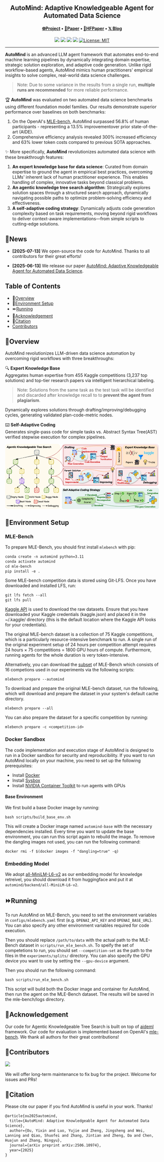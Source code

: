 <div align="center">
<h2 align="center">AutoMind: Adaptive Knowledgeable Agent for Automated Data Science</p>

<h4 align="center">
  <a href="https://innovatingAI.github.io/" target="_blank">🌐Project</a> •
  <a href="https://arxiv.org/abs/2506.10974" target="_blank">📄Paper</a> •
  <a href="https://huggingface.co/papers/2506.10974" target="_blank">🤗HFPaper</a> •
  <a href="https://x.com/zxlzr/status/1933828029035532699" target="_blank">𝕏 Blog</a>
</h4>

![](https://img.shields.io/badge/python-3.10+-blue.svg)
![](https://img.shields.io/badge/version-v0.0.1-green)
![](https://img.shields.io/github/last-commit/zjunlp/DynamicKnowledgeCircuits?color=green) 
![](https://img.shields.io/badge/PRs-Welcome-red)
[![License: MIT](https://img.shields.io/badge/License-MIT-yellow.svg)](https://opensource.org/licenses/MIT)

---

</div>

​**AutoMind**​ is an advanced LLM agent framework that automates end-to-end machine learning pipelines by dynamically integrating domain expertise, strategic solution exploration, and adaptive code generation. Unlike rigid workflow-based agents, AutoMind mimics human practitioners' empirical insights to solve complex, real-world data science challenges.

> Note: Due to some variance in the results from a single run, **multiple runs are recommended** for more reliable performance.

​🏆 **AutoMind**​ was evaluated on two automated data science benchmarks using different foundation model families. Our results demonstrate superior performance over baselines on both benchmarks: 
1. On the OpenAI's [MLE-bench](https://arxiv.org/pdf/2410.07095), AutoMind surpassed ​56.8%​​ of human participants - representing a ​13.5% improvement​ over prior state-of-the-art (AIDE).
2. Comprehensive efficiency analysis revealed ​300% increased efficiency and ​63% lower token costs​ compared to previous SOTA approaches.

✨ More specifically, **AutoMind** revolutionizes automated data science with these breakthrough features:  
1. **An expert knowledge base for data science**: Curated from domain expertise to ground the agent in empirical best practices, overcoming LLMs' inherent lack of human practitioner experience. This enables handling of complex, innovative tasks beyond classical problems.  
2. **An agentic knowledge tree search algorithm**: Strategically explores solution spaces through a structured search approach, dynamically navigating possible paths to optimize problem-solving efficiency and effectiveness.  
3. **A self-adaptive coding strategy**: Dynamically adjusts code generation complexity based on task requirements, moving beyond rigid workflows to deliver context-aware implementations—from simple scripts to cutting-edge solutions.  

## 🔔News

- <strong>[2025-07-13]</strong> We open-source the code for AutoMind. Thanks to all contributors for their great efforts!

- <strong>[2025-06-13]</strong> We release our paper [AutoMind: Adaptive Knowledgeable Agent for Automated Data Science](https://arxiv.org/abs/2506.10974).

## Table of Contents

- 🌟<a href="#overview">Overview</a>
- 🔧<a href="#environment-setup">Environment Setup</a>
- ⏩<a href="#running">Running</a>
- 🌻<a href="#acknowledgement">Acknowledgement</a>
- 🚩<a href="#citation">Citation</a>
- <a href="#contributors">Contributors</a>


## 🌟Overview

AutoMind revolutionizes LLM-driven data science automation by overcoming rigid workflows with three breakthroughs:  

🔍 **Expert Knowledge Base**  
Aggregates human expertise from 455 Kaggle competitions (3,237 top solutions) and top-tier research papers via intelligent hierarchical labeling.

> Note: Solutions from the same task as the test task will be identified and discarded after knowledge recall to to **prevent the agent from plagiarism**.

Dynamically explores solutions through drafting/improving/debugging cycles, generating validated plan-code-metric nodes.  

⌨️ **Self-Adaptive Coding**  
Generates single-pass code for simple tasks vs. Abstract Syntax Tree(AST) verified stepwise execution for complex pipelines.  

![framework](assets/framework.png)

## 🔧Environment Setup

### MLE-Bench

To prepare MLE-Bench, you should first install `mlebench` with pip:

```
conda create -n automind python=3.11
conda activate automind
cd mle-bench
pip install -e .
```

Some MLE-bench competition data is stored using Git-LFS. Once you have downloaded and installed LFS, run:

```
git lfs fetch --all
git lfs pull
```

[Kaggle API]((https://github.com/Kaggle/kaggle-api)) is used to download the raw datasets. Ensure that you have downloaded your Kaggle credentials (kaggle.json) and placed it in the ~/.kaggle/ directory (this is the default location where the Kaggle API looks for your credentials).

The original MLE-bench dataset is a collection of 75 Kaggle competitions, which is a particularly resource-intensive benchmark to run. A single run of the original experiment setup of 24 hours per competition attempt requires 24 hours × 75 competitions = 1800 GPU hours of compute. Furthermore, running agents for the whole duration is very token-intensive.

Alternatively, you can download the [subset](mle-bench/experiments/splits/automind.txt) of MLE-Bench which consists of 16 competions used in our experiments via the following scripts:

```
mlebench prepare --automind 
```

To download and prepare the original MLE-bench dataset, run the following, which will download and prepare the dataset in your system's default cache directory.

```
mlebench prepare --all
```

You can also prepare the dataset for a specific competition by
running:

```
mlebench prepare -c <competition-id>
```

### Docker Sandbox

The code implementation and execution stage of AutoMind is designed to run in a Docker sandbox for security and reproducibility. If you want to run AutoMind locally on your machine, you need to set up the following prerequisites: 
- Install [Docker](https://docs.docker.com/engine/install/)
- Install [Sysbox](https://github.com/nestybox/sysbox)
- Install [NVIDIA Container Toolkit](https://docs.nvidia.com/datacenter/cloud-native/container-toolkit/install-guide.html) to run agents with GPUs

#### Base Environment

We first build a base Docker image by running:

```
bash scripts/build_base_env.sh
```

This will create a Docker image named `automind-base` with the necessary dependencies installed. Every time you want to update the base environment, you can run this script again to rebuild the image. To remove the dangling images not used, you can run the following command:

```
docker rmi -f $(docker images -f "dangling=true" -q)
```

### Embedding Model

We adopt [all-MiniLM-L6-v2](https://huggingface.co/sentence-transformers/all-MiniLM-L6-v2) as our embedding model for knowledge retreivel, you should download it from huggingface and put it at `automind/backend/all-MiniLM-L6-v2`.

## ⏩Running

To run AutoMind on MLE-Bench, you need to set the environment variables in `configs/mlebench.yaml` first (e.g. `OPENAI_API_KEY` and `OPENAI_BASE_URL`). You can also specify any other environment variables required for code execution.

Then you should replace `/path/to/data` with the actual path to the MLE-Bench dataset in `scripts/run_mle_bench.sh`. To speify the set of competetions to run, you should set `--competition-set` as the path to the files in the `experiments/splits/` directory.
You can also specify the GPU device you want to use by setting the `--gpu-device` argument.

Then you should run the following command:

```
bash scripts/run_mle_bench.sh
```

This script will build both the Docker image and container for AutoMind, then run the agent on the MLE-Bench dataset. The results will be saved in the mle-bench/logs directory.

## 🌻Acknowledgement

Our code for Agentic Knowledgeable Tree Search is built on top of [aideml](https://github.com/WecoAI/aideml/) framework. Our code for evaluation is implemented based on OpenAI's [mle-bench](https://github.com/openai/mle-bench). We thank all authors for their great contributions!

## 🎉Contributors

<a href="https://github.com/innovatingAI/AutoMind/graphs/contributors">
  <img src="https://contrib.rocks/image?repo=innovatingAI/AutoMind" /></a>

We will offer long-term maintenance to fix bug for the project. Welcome for issues and PRs!

## 🚩Citation

Please cite our paper if you find AutoMind is useful in your work. Thanks!

```
@article{ou2025automind,
  title={AutoMind: Adaptive Knowledgeable Agent for Automated Data Science},
  author={Ou, Yixin and Luo, Yujie and Zheng, Jingsheng and Wei, Lanning and Qiao, Shuofei and Zhang, Jintian and Zheng, Da and Chen, Huajun and Zhang, Ningyu},
  journal={arXiv preprint arXiv:2506.10974},
  year={2025}
}
```
